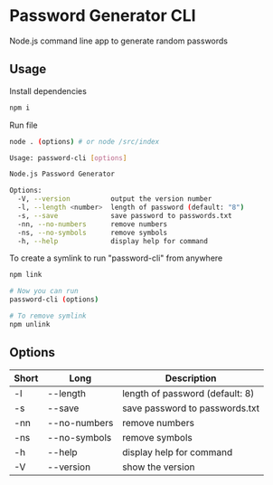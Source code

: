 # Password Generator CLI

Node.js command line app to generate random passwords

## Usage

Install dependencies

```bash
npm i
```

Run file

```bash
node . (options) # or node /src/index
```

```bash
Usage: password-cli [options]

Node.js Password Generator

Options:
  -V, --version          output the version number
  -l, --length <number>  length of password (default: "8")
  -s, --save             save password to passwords.txt
  -nn, --no-numbers      remove numbers
  -ns, --no-symbols      remove symbols
  -h, --help             display help for command
```

To create a symlink to run "password-cli" from anywhere

```bash
npm link

# Now you can run
password-cli (options)

# To remove symlink
npm unlink
```

## Options

| Short | Long              | Description                     |
| ----- | ----------------- | ------------------------------- |
| -l    | --length <number> | length of password (default: 8) |
| -s    | --save            | save password to passwords.txt  |
| -nn   | --no-numbers      | remove numbers                  |
| -ns   | --no-symbols      | remove symbols                  |
| -h    | --help            | display help for command        |
| -V    | --version         | show the version                |
